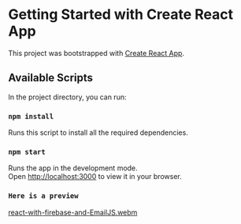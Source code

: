 # Getting Started with Create React App

This project was bootstrapped with [Create React App](https://github.com/facebook/create-react-app).

## Available Scripts

In the project directory, you can run:

### `npm install`

Runs this script to install all the required dependencies.

### `npm start`

Runs the app in the development mode.\
Open [http://localhost:3000](http://localhost:3000) to view it in your browser.

### `Here is a preview`

[react-with-firebase-and-EmailJS.webm](https://github.com/afaqahmad127/react-with-firebase-and-EmailJS/assets/82105955/5a9747e7-1892-4081-aca1-cd22d95a4f1f)
